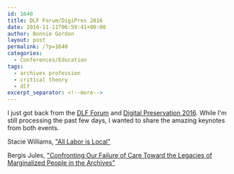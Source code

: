 ```yaml
---
id: 1640
title: DLF Forum/DigiPres 2016
date: 2016-11-11T06:59:41+00:00
author: Bonnie Gordon
layout: post
permalink: /?p=1640
categories:
  - Conferences/Education
tags:
  - archives profession
  - critical theory
  - dlf
excerpt_separator: <!--more-->
---
```

I just got back from the [DLF Forum](https://www.diglib.org/forums/2016forum/) and [Digital Preservation 2016](http://ndsa.org/meetings/). While I'm still processing the past few days, I wanted to share the amazing keynotes from both events.

<!--more-->

Stacie Williams, ["All Labor is Local"](https://youtu.be/lpFzaO0vEBg?t=27m20s)

Bergis Jules, ["Confronting Our Failure of Care Toward the Legacies of Marginalized People in the Archives"](https://youtu.be/py9FNGEWTaY?t=37m54s)
